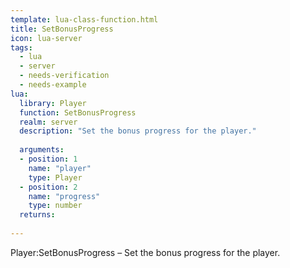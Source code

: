 ```yaml
---
template: lua-class-function.html
title: SetBonusProgress
icon: lua-server
tags:
  - lua
  - server
  - needs-verification
  - needs-example
lua:
  library: Player
  function: SetBonusProgress
  realm: server
  description: "Set the bonus progress for the player."
  
  arguments:
  - position: 1
    name: "player"
    type: Player
  - position: 2
    name: "progress"
    type: number
  returns:
    
---
```


<div class="lua__search__keywords">
Player:SetBonusProgress &#x2013; Set the bonus progress for the player.
</div>
